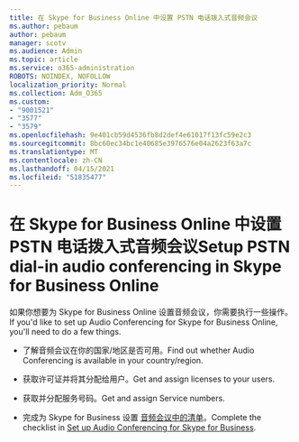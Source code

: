 ```yaml
---
title: 在 Skype for Business Online 中设置 PSTN 电话拨入式音频会议
ms.author: pebaum
author: pebaum
manager: scotv
ms.audience: Admin
ms.topic: article
ms.service: o365-administration
ROBOTS: NOINDEX, NOFOLLOW
localization_priority: Normal
ms.collection: Adm_O365
ms.custom:
- "9001521"
- "3577"
- "3579"
ms.openlocfilehash: 9e401cb59d4536fb8d2def4e61017f13fc59e2c3
ms.sourcegitcommit: 8bc60ec34bc1e40685e3976576e04a2623f63a7c
ms.translationtype: MT
ms.contentlocale: zh-CN
ms.lasthandoff: 04/15/2021
ms.locfileid: "51835477"
---
```

# <a name="setup-pstn-dial-in-audio-conferencing-in-skype-for-business-online"></a><span data-ttu-id="a6dcc-102">在 Skype for Business Online 中设置 PSTN 电话拨入式音频会议</span><span class="sxs-lookup"><span data-stu-id="a6dcc-102">Setup PSTN dial-in audio conferencing in Skype for Business Online</span></span>

<span data-ttu-id="a6dcc-103">如果你想要为 Skype for Business Online 设置音频会议，你需要执行一些操作。</span><span class="sxs-lookup"><span data-stu-id="a6dcc-103">If you'd like to set up Audio Conferencing for Skype for Business Online, you'll need to do a few things.</span></span> 

- <span data-ttu-id="a6dcc-104">了解音频会议在你的国家/地区是否可用。</span><span class="sxs-lookup"><span data-stu-id="a6dcc-104">Find out whether Audio Conferencing is available in your country/region.</span></span>

- <span data-ttu-id="a6dcc-105">获取许可证并将其分配给用户。</span><span class="sxs-lookup"><span data-stu-id="a6dcc-105">Get and assign licenses to your users.</span></span>

- <span data-ttu-id="a6dcc-106">获取并分配服务号码。</span><span class="sxs-lookup"><span data-stu-id="a6dcc-106">Get and assign Service numbers.</span></span>

- <span data-ttu-id="a6dcc-107">完成为 Skype for Business 设置 [音频会议中的清单](https://docs.microsoft.com/SkypeForBusiness/audio-conferencing-in-office-365/set-up-audio-conferencing)。</span><span class="sxs-lookup"><span data-stu-id="a6dcc-107">Complete the checklist in [Set up Audio Conferencing for Skype for Business](https://docs.microsoft.com/SkypeForBusiness/audio-conferencing-in-office-365/set-up-audio-conferencing).</span></span>
